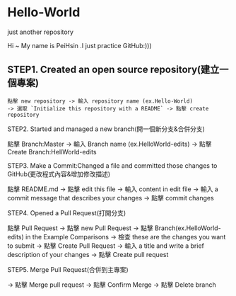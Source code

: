 # Hello-World
just another repository


Hi ~ My name is PeiHsin .I just practice GitHub:)))

STEP1. Created an open source repository(建立一個專案)
----
```
點擊 new repository -> 輸入 repository name (ex.Hello-World) 
-> 選取 `Initialize this repository with a README` -> 點擊 create repository
```
STEP2. Started and managed a new branch(開一個新分支&合併分支)

點擊 Branch:Master -> 輸入 Branch name (ex.HelloWorld-edits)
-> 點擊 Create Branch:HellWorld-edits

STEP3. Make a Commit:Changed a file and committed those changes to GitHub(更改程式內容&增加修改描述)

點擊 README.md -> 點擊 edit this file -> 輸入 content in edit file 
-> 輸入 a commit message that describes your changes -> 點擊 commit changes

STEP4. Opened a Pull Request(打開分支)

點擊 Pull Request -> 點擊 new Pull Request -> 點擊 Branch(ex.HelloWorld-edits) in the Example Comparisons
-> 檢查 these are the changes you want to submit -> 點擊 Create Pull Request 
-> 輸入 a title and write a brief description of your changes -> 點擊 Create pull request

STEP5. Merge Pull Request(合併到主專案)

-> 點擊 Merge pull request -> 點擊 Confirm Merge -> 點擊 Delete branch
